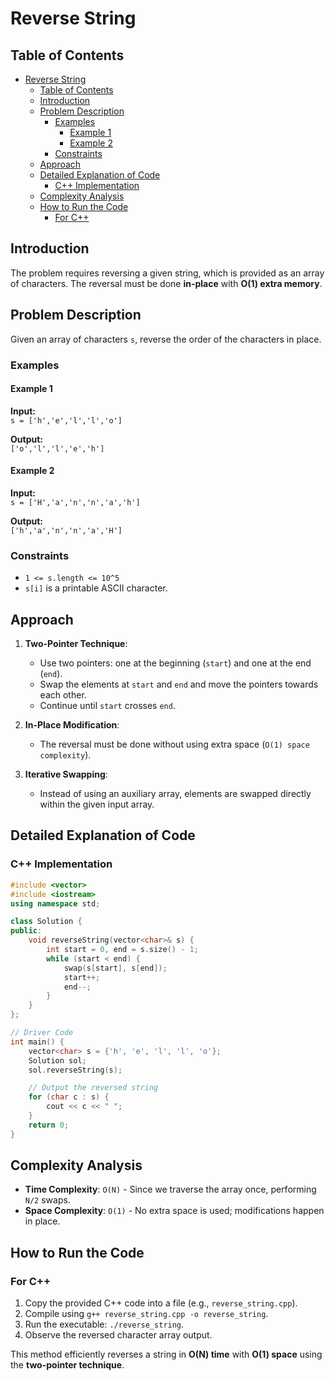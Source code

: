 # Reverse String

## Table of Contents

- [Reverse String](#reverse-string)
  - [Table of Contents](#table-of-contents)
  - [Introduction](#introduction)
  - [Problem Description](#problem-description)
    - [Examples](#examples)
      - [Example 1](#example-1)
      - [Example 2](#example-2)
    - [Constraints](#constraints)
  - [Approach](#approach)
  - [Detailed Explanation of Code](#detailed-explanation-of-code)
    - [C++ Implementation](#c-implementation)
  - [Complexity Analysis](#complexity-analysis)
  - [How to Run the Code](#how-to-run-the-code)
    - [For C++](#for-c)

## Introduction

The problem requires reversing a given string, which is provided as an array of characters. The reversal must be done **in-place** with **O(1) extra memory**.

## Problem Description

Given an array of characters `s`, reverse the order of the characters in place.

### Examples

#### Example 1

**Input:**  
`s = ['h','e','l','l','o']`

**Output:**  
`['o','l','l','e','h']`

#### Example 2

**Input:**  
`s = ['H','a','n','n','a','h']`

**Output:**  
`['h','a','n','n','a','H']`

### Constraints

- `1 <= s.length <= 10^5`
- `s[i]` is a printable ASCII character.

## Approach

1. **Two-Pointer Technique**:

   - Use two pointers: one at the beginning (`start`) and one at the end (`end`).
   - Swap the elements at `start` and `end` and move the pointers towards each other.
   - Continue until `start` crosses `end`.

2. **In-Place Modification**:
   - The reversal must be done without using extra space (`O(1) space complexity`).
3. **Iterative Swapping**:
   - Instead of using an auxiliary array, elements are swapped directly within the given input array.

## Detailed Explanation of Code

### C++ Implementation

```cpp
#include <vector>
#include <iostream>
using namespace std;

class Solution {
public:
    void reverseString(vector<char>& s) {
        int start = 0, end = s.size() - 1;
        while (start < end) {
            swap(s[start], s[end]);
            start++;
            end--;
        }
    }
};

// Driver Code
int main() {
    vector<char> s = {'h', 'e', 'l', 'l', 'o'};
    Solution sol;
    sol.reverseString(s);

    // Output the reversed string
    for (char c : s) {
        cout << c << " ";
    }
    return 0;
}
```

## Complexity Analysis

- **Time Complexity**: `O(N)` - Since we traverse the array once, performing `N/2` swaps.
- **Space Complexity**: `O(1)` - No extra space is used; modifications happen in place.

## How to Run the Code

### For C++

1. Copy the provided C++ code into a file (e.g., `reverse_string.cpp`).
2. Compile using `g++ reverse_string.cpp -o reverse_string`.
3. Run the executable: `./reverse_string`.
4. Observe the reversed character array output.

This method efficiently reverses a string in **O(N) time** with **O(1) space** using the **two-pointer technique**.
